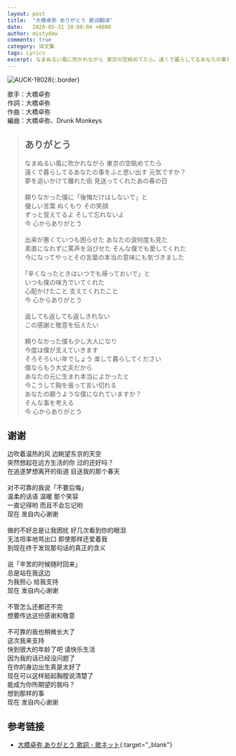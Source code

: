 ```yaml
---
layout: post
title:  "大橋卓弥 ありがとう 歌词翻译"
date:   2020-05-31 20:08:04 +0800
author: mistydew
comments: true
category: 译文集
tags: Lyrics
excerpt: なまぬるい風に吹かれながら 東京の空眺めてたら。遠くで暮らしてるあなたの事をふと思い出す 元気ですか？夢を追いかけて離れた街 見送ってくれたあの春の日。
---
```

![AUCK-19028](https://is1-ssl.mzstatic.com/image/thumb/Music128/v4/9e/ad/39/9ead399e-a28c-8ce3-a9b3-ff8b4cb6a093/source/600x600bb.jpg){:.border}

歌手：大橋卓弥<br>
作詞：大橋卓弥<br>
作曲：大橋卓弥<br>
編曲：大橋卓弥、Drunk Monkeys

<blockquote class="lyric-original">
  <h2>ありがとう</h2>
  <p>
    なまぬるい風に吹かれながら 東京の空眺めてたら<br>
    遠くで暮らしてるあなたの事をふと思い出す 元気ですか？<br>
    夢を追いかけて離れた街 見送ってくれたあの春の日<br>
    <br>
    頼りなかった僕に「後悔だけはしないで」と<br>
    優しい言葉 ぬくもり その笑顔<br>
    ずっと覚えてるよ そして忘れないよ<br>
    今 心からありがとう<br>
    <br>
    出来が悪くていつも困らせた あなたの涙何度も見た<br>
    素直になれずに罵声を浴びせた そんな僕でも愛してくれた<br>
    今になってやっとその言葉の本当の意味にも気づきました<br>
    <br>
    ｢辛くなったときはいつでも帰っておいで」と<br>
    いつも僕の味方でいてくれた<br>
    心配かけたこと 支えてくれたこと<br>
    今 心からありがとう<br>
    <br>
    返しても返しても返しきれない<br>
    この感謝と敬意を伝えたい<br>
    <br>
    頼りなかった僕も少し大人になり<br>
    今度は僕が支えていきます<br>
    そろそろいい年でしょう 楽して暮らしてください<br>
    僕ならもう大丈夫だから<br>
    あなたの元に生まれ本当によかったと<br>
    今こうして胸を張って言い切れる<br>
    あなたの願うような僕になれていますか？<br>
    そんな事を考える<br>
    今 心からありがとう
  </p>
</blockquote>

<div class="lyric-translation">
  <h2>谢谢</h2>
  <p>
    边吹着温热的风 边眺望东京的天空<br>
    突然想起在远方生活的你 过的还好吗？<br>
    在追逐梦想离开的街道 目送我的那个春天<br>
    <br>
    对不可靠的我说「不要后悔」<br>
    温柔的话语 温暖 那个笑容<br>
    一直记得哟 而且不会忘记哟<br>
    现在 发自内心谢谢<br>
    <br>
    做的不好总是让我困扰 好几次看到你的眼泪<br>
    无法坦率地骂出口 即使那样还爱着我<br>
    到现在终于发现那句话的真正的含义<br>
    <br>
    说「辛苦的时候随时回来」<br>
    总是站在我这边<br>
    为我担心 给我支持<br>
    现在 发自内心谢谢<br>
    <br>
    不管怎么还都还不完<br>
    想要传达这份感谢和敬意<br>
    <br>
    不可靠的我也稍微长大了<br>
    这次我来支持<br>
    快到很大的年龄了吧 请快乐生活<br>
    因为我的话已经没问题了<br>
    在你的身边出生真是太好了<br>
    现在可以这样挺起胸膛说清楚了<br>
    能成为你所期望的我吗？<br>
    想到那样的事<br>
    现在 发自内心谢谢
  </p>
</div>

## 参考链接

* [大橋卓弥 ありがとう 歌詞 - 歌ネット](https://www.uta-net.com/song/62953){:target="_blank"}
